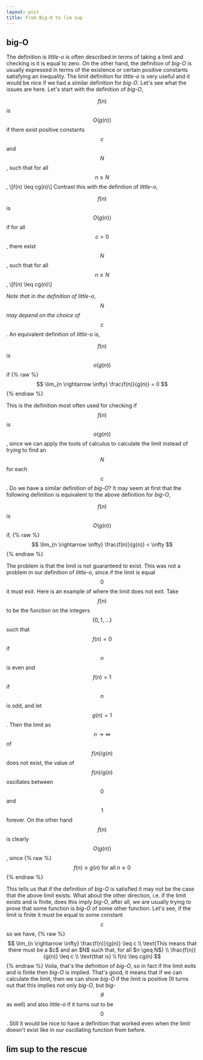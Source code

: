 ```yaml
---
layout: post
title: From Big-O to lim sup
---
```


## big-O
The definition is *little-o* is often described in terms of taking a limit and checking is it is equal to zero. On the other hand, the definition of *big-O* is usually expressed in terms of the existence or certain positive constants satisfying an inequality. The limit definition for *little-o* is very useful and it would be nice if we had a similar definition for *big-O*. Let's see what the issues are here. Let's start with the definition of *big-O*,

$$f(n)$$ is $$O(g(n))$$ if there exist positive constants $$c$$ and $$N$$, such that for all $$n \geq N$$, \\[f(n) \leq cg(n)\\] Contrast this with the definition of *little-o*,

$$f(n)$$ is $$O(g(n))$$ if for all $$c > 0$$, there exist $$N$$, such that for all $$n \geq N$$, \\[f(n) \leq cg(n)\\]

*Note that in the definition of *little-o*, $$N$$ may depend on the choice of $$c$$.*
An equivalent definition of *little-o* is,

$$f(n)$$ is $$o(g(n))$$ if
{% raw %}
$$
\lim_{n \rightarrow \infty} \frac{f(n)}{g(n)} = 0
$$
{% endraw %}

This is the definition most often used for checking if $$f(n)$$ is $$o(g(n))$$, since we can apply the tools of calculus to calculate the limit instead of trying to find an $$N$$ for each $$c$$. Do we have a similar definition of *big-O*? It may seem at first that the following definition is equivalent to the above definition for *big-O*,

$$f(n)$$ is $$O(g(n))$$ if,
{% raw %}
$$
\lim_{n \rightarrow \infty} \frac{f(n)}{g(n)} < \infty
$$
{% endraw %}

The problem is that the limit is not guaranteed to exist. This was not a problem in our definition of *little-o*, since if the limit is equal $$0$$ it must exit. Here is an example of where the limit does not exit. Take $$f(n)$$ to be the function on the integers $$\{0,1, \ldots\}$$ such that $$f(n)=0$$ if $$n$$ is even and $$f(n)=1$$ if $$n$$ is odd, and let $$g(n)=1$$. Then the limit as $$n \rightarrow \infty$$ of $$f(n)/g(n)$$ does not exist, the value of $$f(n)/g(n)$$ oscillates between $$0$$ and $$1$$ forever. On the other hand $$f(n)$$ is clearly $$O(g(n))$$, since
{% raw %}
$$f(n) \leq g(n) \text{ for all } n \geq 0$$
{% endraw %}

This tells us that if the definition of *big-O* is satisfied it may not be the case that the above limit exists. What about the other direction, i.e. if the limit exists and is finite, does this imply *big-O*, after all, we are usually trying to prove that some function is *big-O* of some other function. Let's see, if the limit is finite it must be equal to some constant $$c$$ so we have,
{% raw %}
$$
\lim_{n \rightarrow \infty} \frac{f(n)}{g(n)} \leq c \\
\text{This means that there must be a $c$ and an $N$ such that, for all $n \geq N$} \\
\frac{f(n)}{g(n)} \leq c \\
\text{that is} \\
f(n) \leq cg(n)
$$
{% endraw %}
Voila, that's the definition of *big-O*, so in fact if the limit exits and is finite then *big-O* is implied. That's good, it means that if we can calculate the limit, then we can show *big-O* if the limit is positive (It turns out that this implies not only *big-O*, but *big-*$$\theta$$ as well) and also *little-o* if it turns out to be $$0$$. Still it would be nice to have a definition that worked even when the limit doesn't exist like in our oscillating function from before.

## lim sup to the rescue
